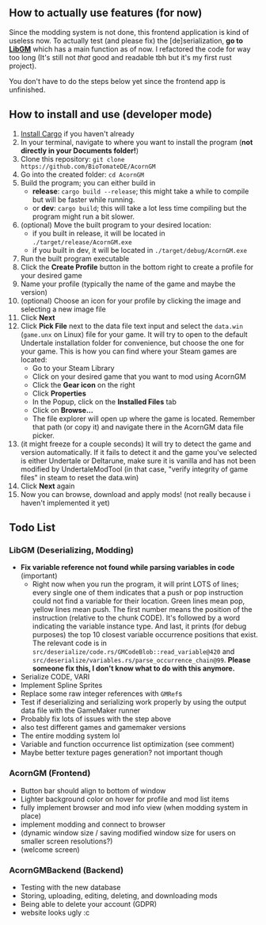 [//]: # (# AcornGM - A GameMaker Mod Manager)


## How to actually use features (for now)
Since the modding system is not done, this frontend application is kind of useless now.
To actually test (and please fix) the \[de\]serialization,
**go to [LibGM](https://github.com/BioTomateDE/LibGM)** which has a main function as of now.
I refactored the code for way too long
(It's still not *that* good and readable tbh but it's my first rust project).

You don't have to do the steps below yet since the frontend app is unfinished.


## How to install and use (developer mode)
1. [Install Cargo](https://doc.rust-lang.org/cargo/getting-started/installation.html) if you haven't already
2. In your terminal, navigate to where you want to install the program (**not directly in your Documents folder!**)
3. Clone this repository: `git clone https://github.com/BioTomateDE/AcornGM`
4. Go into the created folder: `cd AcornGM`
5. Build the program; you can either build in
    - **release**: `cargo build --release`; this might take a while to compile but will be faster while running.
    - or **dev**: `cargo build`; this will take a lot less time compiling but the program might run a bit slower.
6. (optional) Move the built program to your desired location:
    - if you built in release, it will be located in `./target/release/AcornGM.exe`
    - if you built in dev, it will be located in `./target/debug/AcornGM.exe`
7. Run the built program executable
8. Click the **Create Profile** button in the bottom right to create a profile for your desired game
9. Name your profile (typically the name of the game and maybe the version)
10. (optional) Choose an icon for your profile by clicking the image and selecting a new image file
11. Click **Next**
12. Click **Pick File** next to the data file text input and select 
the `data.win` (`game.unx` on Linux) file for your game. It will try to open
to the default Undertale installation folder for convenience, but choose the one for your game.
This is how you can find where your Steam games are located: 
    - Go to your Steam Library
    - Click on your desired game that you want to mod using AcornGM
    - Click the **Gear icon** on the right
    - Click **Properties**
    - In the Popup, click on the **Installed Files** tab
    - Click on **Browse...**
    - The file explorer will open up where the game is located.
    Remember that path (or copy it) and navigate there in the AcornGM data file picker.
13. (it might freeze for a couple seconds) It will try to detect the game and version 
automatically. If it fails to detect it and the game you've selected is either Undertale or Deltarune,
make sure it is vanilla and has not been modified by UndertaleModTool (in that case, 
"verify integrity of game files" in steam to reset the data.win)
14. Click **Next** again
15. Now you can browse, download and apply mods! (not really because i haven't implemented it yet)

## Todo List
### LibGM (Deserializing, Modding)
- **Fix variable reference not found while parsing variables in code** (important)
  - Right now when you run the program, it will print LOTS of lines; every single one of them
  indicates that a push or pop instruction could not find a variable for their location.
  Green lines mean pop, yellow lines mean push. The first number means the position of the 
  instruction (relative to the chunk CODE). It's followed by a word indicating the variable instance type.
  And last, it prints (for debug purposes) the top 10 closest variable occurrence positions that exist.
  The relevant code is in `src/deserialize/code.rs/GMCodeBlob::read_variable@420` and 
  `src/deserialize/variables.rs/parse_occurrence_chain@99`. **Please someone fix this, I don't know what to do with this anymore.**
- Serialize CODE, VARI
- Implement Spline Sprites
- Replace some raw integer references with `GMRef`s
- Test if deserializing and serializing work properly by using the output data file with the GameMaker runner
- Probably fix lots of issues with the step above
- also test different games and gamemaker versions
- The entire modding system lol
- Variable and function occurrence list optimization (see comment)
- Maybe better texture pages generation? not important though

### AcornGM (Frontend)
- Button bar should align to bottom of window
- Lighter background color on hover for profile and mod list items
- fully implement browser and mod info view (when modding system in place)
- implement modding and connect to browser
- (dynamic window size / saving modified window size for users on smaller screen resolutions?)
- (welcome screen)

### AcornGMBackend (Backend)
- Testing with the new database
- Storing, uploading, editing, deleting, and downloading mods
- Being able to delete your account (GDPR)
- website looks ugly :c

